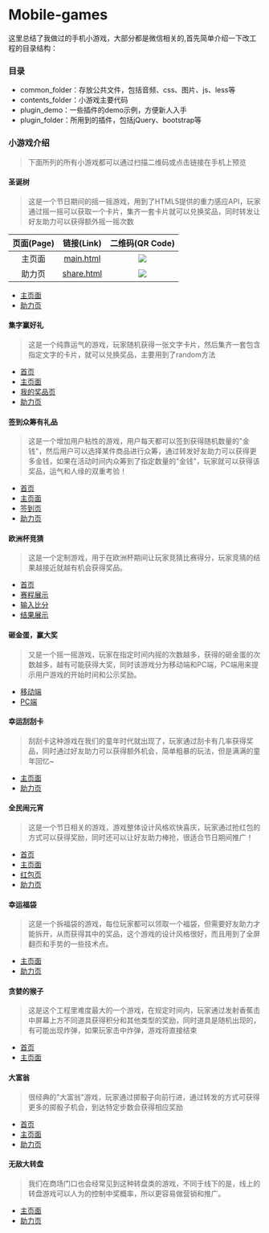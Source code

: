# Mobile-games

这里总结了我做过的手机小游戏，大部分都是微信相关的,首先简单介绍一下改工程的目录结构：

### 目录
* common_folder：存放公共文件，包括音频、css、图片、js、less等
* contents_folder：小游戏主要代码
* plugin_demo：一些插件的demo示例，方便新人入手
* plugin_folder：所用到的插件，包括jQuery、bootstrap等

### 小游戏介绍
> 下面所列的所有小游戏都可以通过扫描二维码或点击链接在手机上预览

#### 圣诞树
> 这是一个节日期间的摇一摇游戏，用到了HTML5提供的重力感应API，玩家通过摇一摇可以获取一个卡片，集齐一套卡片就可以兑换奖品，同时转发让好友助力可以获得额外摇一摇次数

| 页面(Page) |                                           链接(Link)                                          |                                  二维码(QR Code)                                  |
|:----------:|:---------------------------------------------------------------------------------------------:|:---------------------------------------------------------------------------------:|
|   主页面   |  [main.html](http://merrier.github.io/Mobile-games/contents_folder/christmas_tree/main.html)  |  ![](http://merrier.github.io/Mobile-games/qrcode_folder/christmas_tree/main.png) |
|   助力页   | [share.html](http://merrier.github.io/Mobile-games/contents_folder/christmas_tree/share.html) | ![](http://merrier.github.io/Mobile-games/qrcode_folder/christmas_tree/share.png) |

* [主页面](http://merrier.github.io/Mobile-games/contents_folder/christmas_tree/main.html)
![]()
* [助力页](http://merrier.github.io/Mobile-games/contents_folder/christmas_tree/share.html)
![]()

#### 集字赢好礼
> 这是一个纯靠运气的游戏，玩家随机获得一张文字卡片，然后集齐一套包含指定文字的卡片，就可以兑换奖品，主要用到了random方法

* [首页](http://merrier.github.io/Mobile-games/contents_folder/collect_word/frontpage.html)
![]()
* [主页面](http://merrier.github.io/Mobile-games/contents_folder/collect_word/main.html)
![]()
* [我的奖品页](http://merrier.github.io/Mobile-games/contents_folder/collect_word/minepage.html)
![]()
* [助力页](http://merrier.github.io/Mobile-games/contents_folder/collect_word/share.html)
![]()

#### 签到众筹有礼品
> 这是一个增加用户粘性的游戏，用户每天都可以签到获得随机数量的"金钱"，然后用户可以选择某件商品进行众筹，通过转发好友助力可以获得更多金钱，如果在活动时间内众筹到了指定数量的"金钱"，玩家就可以获得该奖品，运气和人缘的双重考验！

* [首页](http://merrier.github.io/Mobile-games/contents_folder/crowd_funding/index.html)
![]()
* [主页面](http://merrier.github.io/Mobile-games/contents_folder/crowd_funding/main.html)
![]()
* [签到页](http://merrier.github.io/Mobile-games/contents_folder/crowd_funding/sign.html)
![]()
* [助力页](http://merrier.github.io/Mobile-games/contents_folder/crowd_funding/help.html)
![]()

#### 欧洲杯竞猜
> 这是一个定制游戏，用于在欧洲杯期间让玩家竞猜比赛得分，玩家竞猜的结果越接近就越有机会获得奖品。

* [首页](http://merrier.github.io/Mobile-games/contents_folder/Euro_quiz/index.html)
![]()
* [赛程展示](http://merrier.github.io/Mobile-games/contents_folder/Euro_quiz/battle_show.html)
![]()
* [输入比分](http://merrier.github.io/Mobile-games/contents_folder/Euro_quiz/enter_score.html)
![]()
* [结果展示](http://merrier.github.io/Mobile-games/contents_folder/Euro_quiz/has_guessed.html)
![]()

#### 砸金蛋，赢大奖
> 又是一个摇一摇游戏，玩家在指定时间内摇的次数越多，获得的砸金蛋的次数越多，越有可能获得大奖，同时该游戏分为移动端和PC端，PC端用来提示用户游戏的开始时间和公示奖励。

* [移动端](http://merrier.github.io/Mobile-games/contents_folder/golden_egg/mobile.html)
![]()
* [PC端](http://merrier.github.io/Mobile-games/contents_folder/golden_egg/pc.html)
![]()

#### 幸运刮刮卡
> 刮刮卡这种游戏在我们的童年时代就出现了，玩家通过刮卡有几率获得奖品，同时通过好友助力可以获得额外机会，简单粗暴的玩法，但是满满的童年回忆~

* [主页面](http://merrier.github.io/Mobile-games/contents_folder/guaguaka/main.html)
![]()
* [助力页](http://merrier.github.io/Mobile-games/contents_folder/guaguaka/share.html)
![]()

#### 全民闹元宵
> 这是一个节日相关的游戏，游戏整体设计风格欢快喜庆，玩家通过抢红包的方式可以获得奖励，同时还可以让好友助力棒抢，很适合节日期间推广！

* [首页](http://merrier.github.io/Mobile-games/contents_folder/lantern_festival/index.html)
![]()
* [主页面](http://merrier.github.io/Mobile-games/contents_folder/lantern_festival/main.html)
![]()
* [红包页](http://merrier.github.io/Mobile-games/contents_folder/lantern_festival/packet.html)
![]()
* [助力页](http://merrier.github.io/Mobile-games/contents_folder/lantern_festival/help.html)
![]()

#### 幸运福袋
> 这是一个拆福袋的游戏，每位玩家都可以领取一个福袋，但需要好友助力才能拆开，从而获得其中的奖品，这个游戏的设计风格很好，而且用到了全屏翻页和手势的一些技术点。
* [主页面](http://merrier.github.io/Mobile-games/contents_folder/lucky_bag/main.html)
![]()
* [助力页](http://merrier.github.io/Mobile-games/contents_folder/lucky_bag/share.html)
![]()

#### 贪婪的猴子
> 这是这个工程里难度最大的一个游戏，在规定时间内，玩家通过发射香蕉击中屏幕上方不同道具获得积分和其他类型的奖励，同时道具是随机出现的，有可能出现炸弹，如果玩家击中炸弹，游戏将直接结束
* [首页](http://merrier.github.io/Mobile-games/contents_folder/monkey/index.html)
![]()
* [主页面](http://merrier.github.io/Mobile-games/contents_folder/monkey/main.html)
![]()

#### 大富翁
> 很经典的"大富翁"游戏，玩家通过掷骰子向前行进，通过转发的方式可获得更多的掷骰子机会，到达特定步数会获得相应奖励

* [首页](http://merrier.github.io/Mobile-games/contents_folder/monopoly/start.html)
![]()
* [主页面](http://merrier.github.io/Mobile-games/contents_folder/monopoly/main.html)
![]()
* [助力页](http://merrier.github.io/Mobile-games/contents_folder/monopoly/share.html)
![]()

#### 无敌大转盘
> 我们在商场门口也会经常见到这种转盘类的游戏，不同于线下的是，线上的转盘游戏可以人为的控制中奖概率，所以更容易做营销和推广。

* [主页面](http://merrier.github.io/Mobile-games/contents_folder/zhuanpan/main.html)
![]()
* [助力页](http://merrier.github.io/Mobile-games/contents_folder/zhuanpan/share.html)
![]()
